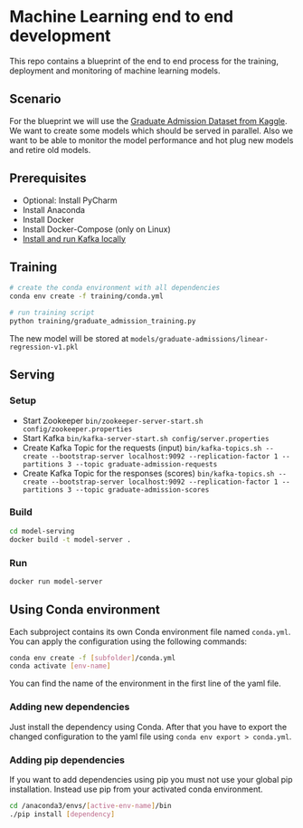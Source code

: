 # Machine Learning end to end development

This repo contains a blueprint of the end to end process for the training, 
deployment and monitoring of machine learning models.

## Scenario
For the blueprint we will use the [Graduate Admission Dataset from Kaggle](https://www.kaggle.com/mohansacharya/graduate-admissions/downloads/graduate-admissions.zip/2). We want to create some models which should be served in parallel. Also we want to be able to monitor the model performance and hot plug new models and retire old models.

## Prerequisites
- Optional: Install PyCharm
- Install Anaconda
- Install Docker
- Install Docker-Compose (only on Linux)
- [Install and run Kafka locally](https://kafka.apache.org/quickstart)

## Training
```bash
# create the conda environment with all dependencies
conda env create -f training/conda.yml

# run training script
python training/graduate_admission_training.py
```

The new model will be stored at `models/graduate-admissions/linear-regression-v1.pkl`

## Serving

### Setup
- Start Zookeeper `bin/zookeeper-server-start.sh config/zookeeper.properties`
- Start Kafka `bin/kafka-server-start.sh config/server.properties`
- Create Kafka Topic for the requests (input) `bin/kafka-topics.sh --create --bootstrap-server localhost:9092 --replication-factor 1 --partitions 3 --topic graduate-admission-requests`
- Create Kafka Topic for the responses (scores) `bin/kafka-topics.sh --create --bootstrap-server localhost:9092 --replication-factor 1 --partitions 3 --topic graduate-admission-scores`

### Build
```bash
cd model-serving
docker build -t model-server .
```

### Run
```bash
docker run model-server
```

## Using Conda environment
Each subproject contains its own Conda environment file named `conda.yml`. You 
can apply the configuration using the following commands:
```bash
conda env create -f [subfolder]/conda.yml
conda activate [env-name]
```
You can find the name of the environment in the first line of the yaml file.

### Adding new dependencies
Just install the dependency using Conda. After that you have to export the changed
configuration to the yaml file using `conda env export > conda.yml`.

### Adding pip dependencies
If you want to add dependencies using pip you must not use your global pip installation.
Instead use pip from your activated conda environment.
```bash
cd /anaconda3/envs/[active-env-name]/bin
./pip install [dependency]
```
